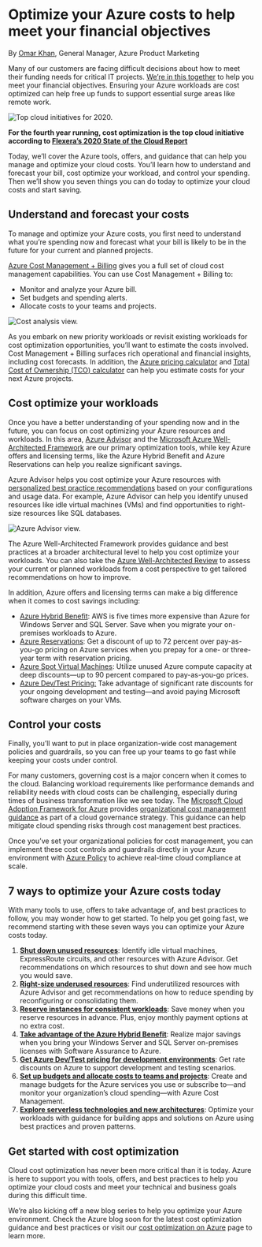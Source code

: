 # Optimize your Azure costs to help meet your financial objectives

By [Omar Khan](https://azure.microsoft.com/en-us/blog/author/omar-khan/), General Manager, Azure Product Marketing

Many of our customers are facing difficult decisions about how to meet their funding needs for critical IT projects. [We’re in this together](https://azure.microsoft.com/en-us/overview/covid-19/) to help you meet your financial objectives. Ensuring your Azure workloads are cost optimized can help free up funds to support essential surge areas like remote work.

![Top cloud initiatives for 2020.](https://azure.microsoft.com/en-us/blog/wp-content/uploads/2020/06/2fa83942-1dca-4c7d-910b-19664e318420.webp)

**For the fourth year running, cost optimization is the top cloud initiative according to [Flexera’s 2020 State of the Cloud Report](https://nam04.safelinks.protection.outlook.com/?url=https%3A%2F%2Finfo.flexera.com%2FSLO-CM-REPORT-State-of-the-Cloud-2020&data=01|01|liz.wolk@rationalcx.com|5233df554f854dc1297808d8028206fa|03f0126b518e456cbac9346c34f95bd9|1&sdata=ec2vPJFMaaaEsuUeFNfUy0gEwd2RttT0ilj560p%2BSiE%3D&reserved=0)**

Today, we’ll cover the Azure tools, offers, and guidance that can help you manage and optimize your cloud costs. You’ll learn how to understand and forecast your bill, cost optimize your workload, and control your spending. Then we’ll show you seven things you can do today to optimize your cloud costs and start saving.

## Understand and forecast your costs

To manage and optimize your Azure costs, you first need to understand what you’re spending now and forecast what your bill is likely to be in the future for your current and planned projects.

[Azure Cost Management + Billing](https://azure.microsoft.com/en-us/services/cost-management/) gives you a full set of cloud cost management capabilities. You can use Cost Management + Billing to:

- Monitor and analyze your Azure bill.
- Set budgets and spending alerts.
- Allocate costs to your teams and projects.

![Cost analysis view.](https://azure.microsoft.com/en-us/blog/wp-content/uploads/2020/06/e0b57234-2f47-42aa-9ded-4fda53258e13.webp)

As you embark on new priority workloads or revisit existing workloads for cost optimization opportunities, you’ll want to estimate the costs involved. Cost Management + Billing surfaces rich operational and financial insights, including cost forecasts. In addition, the [Azure pricing calculator](https://azure.microsoft.com/en-us/pricing/calculator/) and [Total Cost of Ownership (TCO) calculator](https://azure.microsoft.com/en-us/pricing/tco/calculator/) can help you estimate costs for your next Azure projects.

 

## Cost optimize your workloads

Once you have a better understanding of your spending now and in the future, you can focus on cost optimizing your Azure resources and workloads. In this area, [Azure Advisor](https://azure.microsoft.com/en-us/services/advisor/) and the [Microsoft Azure Well-Architected Framework](https://aka.ms/theframework) are our primary optimization tools, while key Azure offers and licensing terms, like the Azure Hybrid Benefit and Azure Reservations can help you realize significant savings.

Azure Advisor helps you cost optimize your Azure resources with [personalized best practice recommendations](https://docs.microsoft.com/en-us/azure/advisor/advisor-cost-recommendations) based on your configurations and usage data. For example, Azure Advisor can help you identify unused resources like idle virtual machines (VMs) and find opportunities to right-size resources like SQL databases.

![Azure Advisor view.](https://azure.microsoft.com/en-us/blog/wp-content/uploads/2020/06/fdd472b6-1733-44b9-874f-e33661df0021.webp)

The Azure Well-Architected Framework provides guidance and best practices at a broader architectural level to help you cost optimize your workloads. You can also take the [Azure Well-Architected Review](https://aka.ms/thereview) to assess your current or planned workloads from a cost perspective to get tailored recommendations on how to improve.

In addition, Azure offers and licensing terms can make a big difference when it comes to cost savings including:

- [Azure Hybrid Benefit](https://azure.microsoft.com/en-us/pricing/hybrid-benefit/): AWS is five times more expensive than Azure for Windows Server and SQL Server. Save when you migrate your on-premises workloads to Azure.
- [Azure Reservations](https://azure.microsoft.com/en-us/reservations/): Get a discount of up to 72 percent over pay-as-you-go pricing on Azure services when you prepay for a one- or three-year term with reservation pricing.
- [Azure Spot Virtual Machines](https://azure.microsoft.com/en-us/pricing/spot/): Utilize unused Azure compute capacity at deep discounts—up to 90 percent compared to pay-as-you-go prices.
- [Azure Dev/Test Pricing:](https://azure.microsoft.com/en-us/pricing/dev-test/) Take advantage of significant rate discounts for your ongoing development and testing—and avoid paying Microsoft software charges on your VMs.

## Control your costs

Finally, you’ll want to put in place organization-wide cost management policies and guardrails, so you can free up your teams to go fast while keeping your costs under control.

For many customers, governing cost is a major concern when it comes to the cloud. Balancing workload requirements like performance demands and reliability needs with cloud costs can be challenging, especially during times of business transformation like we see today. The [Microsoft Cloud Adoption Framework for Azure](https://aka.ms/adopt) provides [organizational cost management guidance](https://docs.microsoft.com/en-us/azure/cloud-adoption-framework/govern/cost-management/) as part of a cloud governance strategy. This guidance can help mitigate cloud spending risks through cost management best practices.

Once you’ve set your organizational policies for cost management, you can implement these cost controls and guardrails directly in your Azure environment with [Azure Policy](https://azure.microsoft.com/en-us/services/azure-policy/) to achieve real-time cloud compliance at scale.

## 7 ways to optimize your Azure costs today

With many tools to use, offers to take advantage of, and best practices to follow, you may wonder how to get started. To help you get going fast, we recommend starting with these seven ways you can optimize your Azure costs today.

1. [**Shut down unused resources**](https://aka.ms/azureadvisor): Identify idle virtual machines, ExpressRoute circuits, and other resources with Azure Advisor. Get recommendations on which resources to shut down and see how much you would save.
2. [**Right-size underused resources**](https://aka.ms/azureadvisor): Find underutilized resources with Azure Advisor and get recommendations on how to reduce spending by reconfiguring or consolidating them.
3. [**Reserve instances for consistent workloads**](https://aka.ms/reservations): Save money when you reserve resources in advance. Plus, enjoy monthly payment options at no extra cost.
4. [**Take advantage of the Azure Hybrid Benefit**](https://aka.ms/hybridbenefit): Realize major savings when you bring your Windows Server and SQL Server on-premises licenses with Software Assurance to Azure.
5. [**Get Azure Dev/Test pricing for development environments**](https://aka.ms/devtest): Get rate discounts on Azure to support development and testing scenarios.
6. [**Set up budgets and allocate costs to teams and projects**](https://aka.ms/costanalysis): Create and manage budgets for the Azure services you use or subscribe to—and monitor your organization’s cloud spending—with Azure Cost Management.
7. [**Explore serverless technologies and new architectures**](https://aka.ms/azurearchitecturecenter): Optimize your workloads with guidance for building apps and solutions on Azure using best practices and proven patterns.

## Get started with cost optimization

Cloud cost optimization has never been more critical than it is today. Azure is here to support you with tools, offers, and best practices to help you optimize your cloud costs and meet your technical and business goals during this difficult time.

We’re also kicking off a new blog series to help you optimize your Azure environment. Check the Azure blog soon for the latest cost optimization guidance and best practices or visit our [cost optimization on Azure](https://aka.ms/costoptimization) page to learn more.